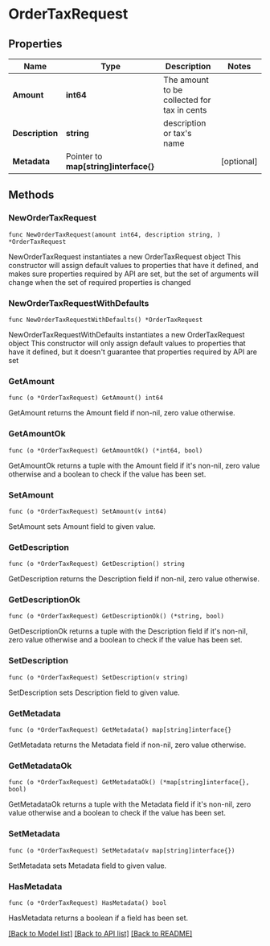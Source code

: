 # OrderTaxRequest

## Properties

Name | Type | Description | Notes
------------ | ------------- | ------------- | -------------
**Amount** | **int64** | The amount to be collected for tax in cents | 
**Description** | **string** | description or tax&#39;s name | 
**Metadata** | Pointer to **map[string]interface{}** |  | [optional] 

## Methods

### NewOrderTaxRequest

`func NewOrderTaxRequest(amount int64, description string, ) *OrderTaxRequest`

NewOrderTaxRequest instantiates a new OrderTaxRequest object
This constructor will assign default values to properties that have it defined,
and makes sure properties required by API are set, but the set of arguments
will change when the set of required properties is changed

### NewOrderTaxRequestWithDefaults

`func NewOrderTaxRequestWithDefaults() *OrderTaxRequest`

NewOrderTaxRequestWithDefaults instantiates a new OrderTaxRequest object
This constructor will only assign default values to properties that have it defined,
but it doesn't guarantee that properties required by API are set

### GetAmount

`func (o *OrderTaxRequest) GetAmount() int64`

GetAmount returns the Amount field if non-nil, zero value otherwise.

### GetAmountOk

`func (o *OrderTaxRequest) GetAmountOk() (*int64, bool)`

GetAmountOk returns a tuple with the Amount field if it's non-nil, zero value otherwise
and a boolean to check if the value has been set.

### SetAmount

`func (o *OrderTaxRequest) SetAmount(v int64)`

SetAmount sets Amount field to given value.


### GetDescription

`func (o *OrderTaxRequest) GetDescription() string`

GetDescription returns the Description field if non-nil, zero value otherwise.

### GetDescriptionOk

`func (o *OrderTaxRequest) GetDescriptionOk() (*string, bool)`

GetDescriptionOk returns a tuple with the Description field if it's non-nil, zero value otherwise
and a boolean to check if the value has been set.

### SetDescription

`func (o *OrderTaxRequest) SetDescription(v string)`

SetDescription sets Description field to given value.


### GetMetadata

`func (o *OrderTaxRequest) GetMetadata() map[string]interface{}`

GetMetadata returns the Metadata field if non-nil, zero value otherwise.

### GetMetadataOk

`func (o *OrderTaxRequest) GetMetadataOk() (*map[string]interface{}, bool)`

GetMetadataOk returns a tuple with the Metadata field if it's non-nil, zero value otherwise
and a boolean to check if the value has been set.

### SetMetadata

`func (o *OrderTaxRequest) SetMetadata(v map[string]interface{})`

SetMetadata sets Metadata field to given value.

### HasMetadata

`func (o *OrderTaxRequest) HasMetadata() bool`

HasMetadata returns a boolean if a field has been set.


[[Back to Model list]](../README.md#documentation-for-models) [[Back to API list]](../README.md#documentation-for-api-endpoints) [[Back to README]](../README.md)


